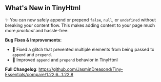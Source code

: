 ## What's New in TinyHtml

✨ You can now safely append or prepend `false`, `null`, or `undefined` without breaking your content flow. This makes adding content to your page much more *practical* and hassle-free.

**Bug Fixes & Improvements:**  
- 🐛 Fixed a glitch that prevented multiple elements from being passed to `append` and `prepend`.  
- 📝 Improved `append` and `prepend` behavior in TinyHtml  

**Full Changelog**: https://github.com/JasminDreasond/Tiny-Essentials/compare/1.22.6...1.22.8
